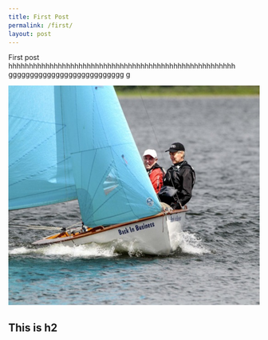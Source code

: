 ```yaml
---
title: First Post
permalink: /first/
layout: post
---
```


First post hhhhhhhhhhhhhhhhhhhhhhhhhhhhhhhhhhhhhhhhhhhhhhhhhhhhhhh
ggggggggggggggggggggggggggg
g

![Alt boat](/ss.jpg)

## This is h2










